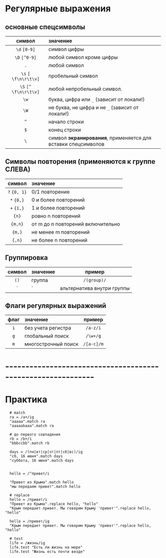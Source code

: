 # Регулярные выражения
 
 
## основные спецсимволы

| символ  |  значение |
|:-------:|:----------|
| `\d`  `[0-9]` |	          символ цифры |
| `\D`	`[^0-9]` |	        любой символ кроме цифры |
| `.` |         	        любой символ |
| `\s`  `[ \f\n\r\t\v]` |	  пробельный символ |
| `\S`  `[^ \f\n\r\t\v]` |	любой непробельный символ. |
| `\w`      |            буква, цифра или `_` (зависит от локали!) |
| `\W`      |           не буква, не цифра и не `_` (зависит от локали!) |
| `^`       |          начало строки |
| `$`       |           конец строки |
| `\`  |  символ **экранирования**, применяется для вставки спецсимволов |

## Символы повторения (применяются к группе **СЛЕВА**)

| символ  |  значение |
|:-------:|:----------|
|  `?` `{0, 1}` |        0/1 повторение |
| `*`  `{0,}`   |       0 и более повторений |
| `+`   `{1,}`  |        1 и более повторений |
| `{n}`  |            ровно n повторений |
| `{m,n}` |          от m до n  повторений включительно |
| `{m,}`  |           не менее m повторений |
| `{,n}`  |           не более n повторений |


## Группировка

| символ  |  значение | пример |
|:-------:|:----------|:------:
| `()` |                  группа | `/(group)/` |
| `|` |                   альтернатива внутри группы | `/(one|two|three)/` |


## Флаги регулярных выражений

| флаг  |  значение | пример |
|:-------:|:----------|:------:
| `i`  | без учета регистра | `/a-z/i` |
| `g`  | глобальный поиск  | `/\w+/g` |
| `m` | многострочный поиск | `/[a-c]/m`|

# ------------------------------------------------------------

# Практика

```coffee-script
  # match
  ra = /a+/ig
  "aaaaa".match ra
  "aaaaabaaa".match ra
 
  # до первого совпадения
  rb = /b+/i
  "bbbccbb".match rb
 
  days = /(пн|вт|ср|чт|пт|сб|вс)/ig
  "сб, 16 июня".match days
  "суббота, 16 июня".match days
 
 
  hello = /^привет/i
 
  "Привет из Крыма".match hello
  "мы передаем привет".match hello
 
  # replace
  hello = /привет/i
  "Привет из Крыма".replace hello, "hello"
  "Крым передает привет. Мы говорим Крыму 'привет'".replace hello, "hello"
 
  hello = /привет/ig
  "Крым передает привет. Мы говорим Крыму 'привет'".replace hello, "hello"
 
  # test
  life = /жизнь/ig
  life.test "Есть ли жизнь на море"
  life.test "Жизнь есть почти везде"
```

